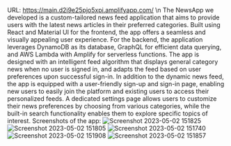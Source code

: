 URL: https://main.d2i9e25pjo5xpi.amplifyapp.com/ \n
The NewsApp we developed is a custom-tailored news feed application that aims to provide users with the latest news articles in their preferred categories. Built using React and Material UI for the frontend, the app offers a seamless and visually appealing user experience. For the backend, the application leverages DynamoDB as its database, GraphQL for efficient data querying, and AWS Lambda with Amplify for serverless functions. The app is designed with an intelligent feed algorithm that displays general category news when no user is signed in, and adapts the feed based on user preferences upon successful sign-in. In addition to the dynamic news feed, the app is equipped with a user-friendly sign-up and sign-in page, enabling new users to easily join the platform and existing users to access their personalized feeds. A dedicated settings page allows users to customize their news preferences by choosing from various categories, while the built-in search functionality enables them to explore specific topics of interest. 
Screenshots of the app:
![Screenshot 2023-05-02 151825](https://user-images.githubusercontent.com/90901828/235764479-9604d410-3ef2-4eb2-aaca-792950fcd954.png)
![Screenshot 2023-05-02 151805](https://user-images.githubusercontent.com/90901828/235764482-9f30fbed-98c7-4f09-b0f5-fc905c576b5d.png)
![Screenshot 2023-05-02 151740](https://user-images.githubusercontent.com/90901828/235764483-e2469f4b-dcb9-48c7-98c3-01996d1b6893.png)
![Screenshot 2023-05-02 151908](https://user-images.githubusercontent.com/90901828/235764485-42ce37b5-c0e0-48dc-833b-86d5ee8fe0cb.png)
![Screenshot 2023-05-02 151857](https://user-images.githubusercontent.com/90901828/235764487-eceb26bf-d4ff-4df9-9ffa-9044d9aea84c.png)

